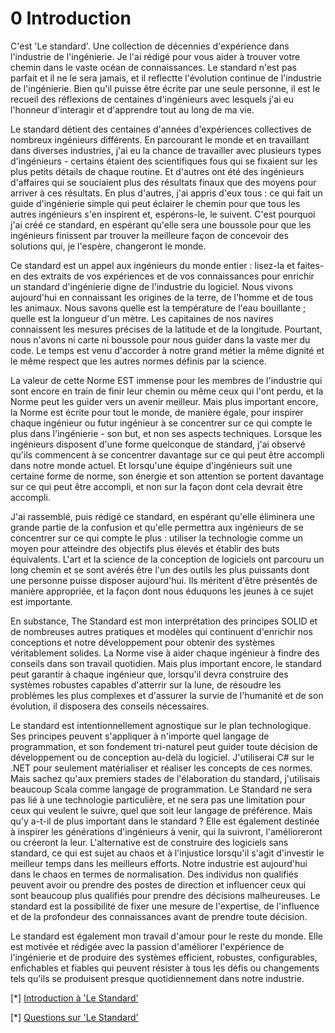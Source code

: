 # 0 Introduction

C'est 'Le standard'. Une collection de d&eacute;cennies d'exp&eacute;rience dans l'industrie de l'ing&eacute;nierie. Je l'ai r&eacute;dig&eacute; pour vous aider &agrave; trouver votre chemin dans le vaste oc&eacute;an de connaissances. Le standard n'est pas parfait et il ne le sera jamais, et il reflectte l'&eacute;volution continue de l'industrie de l'ing&eacute;nierie. Bien qu'il puisse &ecirc;tre &eacute;crite par une seule personne, il est le recueil des r&eacute;flexions de centaines d'ing&eacute;nieurs avec lesquels j'ai eu l'honneur d'interagir et d'apprendre tout au long de ma vie.

Le standard d&eacute;tient des centaines d'ann&eacute;es d'exp&eacute;riences collectives de nombreux ing&eacute;nieurs diff&eacute;rents. En parcourant le monde et en travaillant dans diverses industries, j'ai eu la chance de travailler avec plusieurs types d'ing&eacute;nieurs - certains &eacute;taient des scientifiques fous qui se fixaient sur les plus petits d&eacute;tails de chaque routine. Et d'autres ont &eacute;t&eacute; des ing&eacute;nieurs d'affaires qui se souciaient plus des r&eacute;sultats finaux que des moyens pour arriver &agrave; ces r&eacute;sultats. En plus d'autres, j'ai appris d'eux tous : ce qui fait un guide d'ing&eacute;nierie simple qui peut &eacute;clairer le chemin pour que tous les autres ing&eacute;nieurs s'en inspirent et, esp&eacute;rons-le, le suivent. C'est pourquoi j'ai cr&eacute;&eacute; ce standard, en esp&eacute;rant qu'elle sera une boussole pour que les ing&eacute;nieurs finissent par trouver la meilleure fa&ccedil;on de concevoir des solutions qui, je l'esp&egrave;re, changeront le monde.

Ce standard est un appel aux ing&eacute;nieurs du monde entier : lisez-la et faites-en des extraits de vos exp&eacute;riences et de vos connaissances pour enrichir un standard d'ing&eacute;nierie digne de l'industrie du logiciel. Nous vivons aujourd'hui en connaissant les origines de la terre, de l'homme et de tous les animaux. Nous savons quelle est la temp&eacute;rature de l'eau bouillante ; quelle est la longueur d'un m&egrave;tre. Les capitaines de nos navires connaissent les mesures pr&eacute;cises de la latitude et de la longitude. Pourtant, nous n'avons ni carte ni boussole pour nous guider dans la vaste mer du code. Le temps est venu d'accorder &agrave; notre grand m&eacute;tier la m&ecirc;me dignit&eacute; et le m&ecirc;me respect que les autres normes d&eacute;finis par la science.

La valeur de cette Norme EST immense pour les membres de l'industrie qui sont encore en train de finir leur chemin ou m&ecirc;me ceux qui l'ont perdu, et la Norme peut les guider vers un avenir meilleur. Mais plus important encore, la Norme est &eacute;crite pour tout le monde, de mani&egrave;re &eacute;gale, pour inspirer chaque ing&eacute;nieur ou futur ing&eacute;nieur &agrave; se concentrer sur ce qui compte le plus dans l'ing&eacute;nierie - son but, et non ses aspects techniques. Lorsque les ing&eacute;nieurs disposent d'une forme quelconque de standard, j'ai observ&eacute; qu'ils commencent &agrave; se concentrer davantage sur ce qui peut &ecirc;tre accompli dans notre monde actuel. Et lorsqu'une &eacute;quipe d'ing&eacute;nieurs suit une certaine forme de norme, son &eacute;nergie et son attention se portent davantage sur ce qui peut &ecirc;tre accompli, et non sur la fa&ccedil;on dont cela devrait &ecirc;tre accompli.

J'ai rassembl&eacute;, puis r&eacute;dig&eacute; ce standard, en esp&eacute;rant qu'elle &eacute;liminera une grande partie de la confusion et qu'elle permettra aux ing&eacute;nieurs de se concentrer sur ce qui compte le plus : utiliser la technologie comme un moyen pour atteindre des objectifs plus &eacute;lev&eacute;s et &eacute;tablir des buts &eacute;quivalents. L'art et la science de la conception de logiciels ont parcouru un long chemin et se sont av&eacute;r&eacute;s &ecirc;tre l'un des outils les plus puissants dont une personne puisse disposer aujourd'hui. Ils m&eacute;ritent d'&ecirc;tre pr&eacute;sent&eacute;s de mani&egrave;re appropri&eacute;e, et la fa&ccedil;on dont nous &eacute;duquons les jeunes &agrave; ce sujet est importante.

En substance, The Standard est mon interpr&eacute;tation des principes SOLID et de nombreuses autres pratiques et mod&egrave;les qui continuent d'enrichir nos conceptions et notre d&eacute;veloppement pour obtenir des syst&egrave;mes v&eacute;ritablement solides. La Norme vise &agrave; aider chaque ing&eacute;nieur &agrave; findre des conseils dans son travail quotidien. Mais plus important encore, le standard peut garantir &agrave; chaque ing&eacute;nieur que, lorsqu'il devra construire des syst&egrave;mes robustes capables d'atterrir sur la lune, de r&eacute;soudre les probl&egrave;mes les plus complexes et d'assurer la survie de l'humanit&eacute; et de son &eacute;volution, il disposera des conseils n&eacute;cessaires.

Le standard est intentionnellement agnostique sur le plan technologique. Ses principes peuvent s'appliquer &agrave; n'importe quel langage de programmation, et son fondement tri-naturel peut guider toute d&eacute;cision de d&eacute;veloppement ou de conception au-del&agrave; du logiciel. J'utiliserai C# sur le
.NET pour seulement mat&eacute;rialiser et r&eacute;aliser les concepts de ces normes. Mais sachez qu'aux premiers stades de l'&eacute;laboration du standard, j'utilisais beaucoup Scala comme langage de programmation. Le Standard ne sera pas li&eacute; &agrave; une technologie particuli&egrave;re, et ne sera pas une limitation pour ceux qui veulent le suivre, quel que soit leur langage de pr&eacute;f&eacute;rence. Mais qu'y a-t-il de plus important dans le standard ? Elle est &eacute;galement destin&eacute;e &agrave; inspirer les g&eacute;n&eacute;rations d'ing&eacute;nieurs &agrave; venir, qui la suivront, l'am&eacute;lioreront ou cr&eacute;eront la leur. L'alternative est de construire des logiciels sans standard, ce qui est sujet au chaos et &agrave; l'injustice lorsqu'il s'agit d'investir le meilleur temps dans les meilleurs efforts. Notre industrie est aujourd'hui dans le chaos en termes de normalisation. Des individus non qualifi&eacute;s peuvent avoir ou prendre des postes de direction et influencer ceux qui sont beaucoup plus qualifi&eacute;s pour prendre des d&eacute;cisions malheureuses. Le standard est la possibilit&eacute; de fixer une mesure de l'expertise, de l'influence et de la profondeur des connaissances avant de prendre toute d&eacute;cision.

Le standard est &eacute;galement mon travail d'amour pour le reste du monde. Elle est motiv&eacute;e et r&eacute;dig&eacute;e avec la passion d'am&eacute;liorer l'exp&eacute;rience de l'ing&eacute;nierie et de produire des syst&egrave;mes efficient, robustes, configurables, enfichables et fiables qui peuvent r&eacute;sister &agrave; tous les d&eacute;fis ou changements tels qu'ils se produisent presque quotidiennement dans notre industrie.

[*] [Introduction &agrave; 'Le Standard'](https://www.youtube.com/watch?v=8PveoymxCok)

[*] [Questions sur 'Le Standard'](https://www.youtube.com/watch?v=Au7G_y4BkbY)
